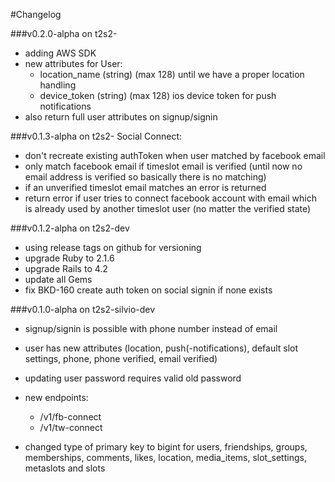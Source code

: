 #Changelog

###v0.2.0-alpha on t2s2-
- adding AWS SDK
- new attributes for User:
  - location_name (string) (max 128) until we have a proper location handling
  - device_token (string) (max 128) ios device token for push notifications
- also return full user attributes on signup/signin

###v0.1.3-alpha on t2s2-
Social Connect:
- don't recreate existing authToken when user matched by facebook email
- only match facebook email if timeslot email is verified (until now no email
address is verified so basically there is no matching)
- if an unverified timeslot email matches an error is returned
- return error if user tries to connect facebook account with email which is
already used by another timeslot user (no matter the verified state)

###v0.1.2-alpha on t2s2-dev
- using release tags on github for versioning
- upgrade Ruby to 2.1.6
- upgrade Rails to 4.2
- update all Gems
- fix BKD-160 create auth token on social signin if none exists

###v0.1.0-alpha on t2s2-silvio-dev
- signup/signin is possible with phone number instead of email
- user has new attributes (location, push(-notifications), default slot settings,
phone, phone verified, email verified)
- updating user password requires valid old password

- new endpoints:
    - /v1/fb-connect
    - /v1/tw-connect

- changed type of primary key to bigint for users, friendships, groups,
memberships, comments, likes, location, media_items, slot_settings,  metaslots
and slots
